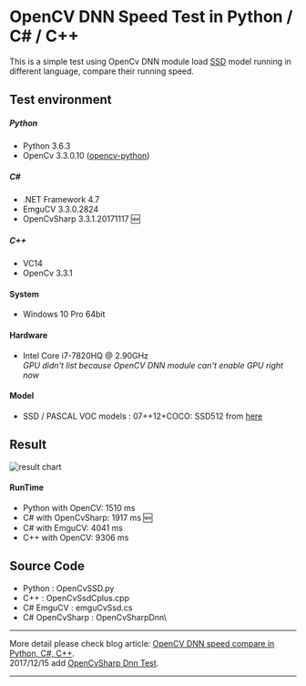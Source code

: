 # OpenCV DNN Speed Test in Python / C# / C++
This is a simple test using OpenCv DNN module load [SSD](https://github.com/weiliu89/caffe/tree/ssd/) model running in different language, compare their running speed.

## Test environment
##### Python
* Python 3.6.3 
* OpenCv 3.3.0.10 ([opencv-python](https://pypi.python.org/pypi/opencv-python))
##### C# 
* .NET Framework 4.7
* EmguCV 3.3.0.2824
* OpenCvSharp 3.3.1.20171117 :new: 
##### C++
* VC14
* OpenCv 3.3.1
#### System
* Windows 10 Pro 64bit
#### Hardware
* Intel Core i7-7820HQ @ 2.90GHz  
*GPU didn't list because OpenCV DNN module can't enable GPU right now*
#### Model
* SSD / PASCAL VOC models : 07++12+COCO: SSD512 from [here](https://github.com/weiliu89/caffe/tree/ssd/#models)

## Result
![result chart](https://i.imgur.com/fjbCs3z.png "OpenCV DNN Speed Test Result")
#### RunTime
* Python with OpenCV: 1510 ms
* C# with OpenCvSharp: 1917 ms :new:
* C# with EmguCV: 4041 ms
* C++ with OpenCV: 9306 ms  


## Source Code
* Python : OpenCvSSD.py
* C++ : OpenCvSsdCplus.cpp
* C# EmguCV : emguCvSsd.cs
* C# OpenCvSharp : OpenCvSharpDnn\
---

More detail please check blog article: [OpenCV DNN speed compare in Python, C#, C++](http://www.died.tw/2017/11/opencv-dnn-speed-compare-in-python-c-c.html).  
2017/12/15 add [OpenCvSharp Dnn Test](http://www.died.tw/2017/12/c-opencvsharp-dnn-test-with-ssd.html).

---